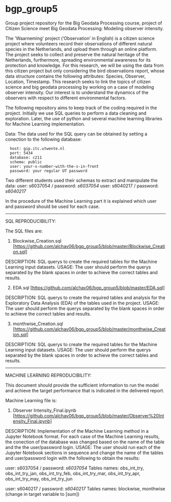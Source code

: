 # bgp_group5
Group project repository for the Big Geodata Processing course, project of Citizen Science meet Big Geodata Processing: Modeling observer intensity.

The 'Waarneming' project (‘Observation’ in English) is a citizen science project where volunteers record their observations of different natural species in the Netherlands, and upload them through an online platform. The project seeks to collect and preserve the natural heritage of the Netherlands, furthermore, spreading environmental awareness for its protection and knowledge. For this research, we will be using the data from this citizen project but only considering the bird observations report, whose data structure contains the following attributes: Species, Observer, Location, Timestamp. This research seeks to link the topics of citizen science and big geodata processing by working on a case of modeling observer intensity. Our interest is to understand the dynamics of the observers with respect to different environmental factors.

The following repository aims to keep track of the coding required in the project.
Initially we use SQL queries to perform a data cleaning and exploration. Later, the use of python and several machine learning libraries for Machine Learning implementation.

Data: The data used for the SQL query can be obtained by setting a conection to the following database:

      host: gip.itc.utwente.nl
      port: 5434
      database: c211
      schema: public
      user: your-s-number-with-the-s-in-front
      password: your regular UT password

Two different students used their schemas to extract and manipulate the data:
      user: s6037054 / password: _s6037054_
      user: s6040217 / password: _s6040217_

In the procedure of the Machine Learning part it is explained which user and password should be used for each case.

----------------------------------------------------------------------------------

SQL REPRODUCIBILITY:

The SQL files are:

  1. Blockwise_Creation.sql [https://github.com/alchav06/bgp_group5/blob/master/Blockwise_Creation.sql]

DESCRIPTION: SQL querys to create the required tables for the Machine Learning input datasets.
USAGE: The user should perform the querys separated by the blank spaces in order to achieve the correct tables and results.

  2. EDA.sql [https://github.com/alchav06/bgp_group5/blob/master/EDA.sql]

DESCRIPTION: SQL querys to create the required tables and analysis for the Exploratory Data Analysis (EDA) of the tables used in the project.
USAGE: The user should perform the querys separated by the blank spaces in order to achieve the correct tables and results.

  3. monthwise_Creation.sql [https://github.com/alchav06/bgp_group5/blob/master/monthwise_Creation.sql]

DESCRIPTION: SQL querys to create the required tables for the Machine Learning input datasets.
USAGE: The user should perform the querys separated by the blank spaces in order to achieve the correct tables and results.

----------------------------------------------------------------------------------

MACHINE LEARNING REPRODUCIBILITY:

This document should provide the sufficient information to run the model and achieve the target performance that is indicated in the delivered report.

Machine Learning file is:

  1. Observer Intensity_Final.ipynb [https://github.com/alchav06/bgp_group5/blob/master/Observer%20Intensity_Final.ipynb]

DESCRIPTION: Implementation of the Machine Learning method in a Jupyter Notebook format. For each case of the Machine Learning results, the conection of the database was changed based on the name of the table and the the user/password login.
USAGE: The user should run each of the Jupyter Notebook sections in sequence and change the name of the tables and user/password login with the following to obtain the results:

user: s6037054 / password: _s6037054_
Tables names: obs_int_try, obs_int_try_jan, obs_int_try_feb, obs_int_try_mar, obs_int_try_apr, obs_int_try_may, obs_int_try_jun

user: s6040217 / password: _s6040217_
Tables names: blockwise, monthwise (change in target variable to [sum])



